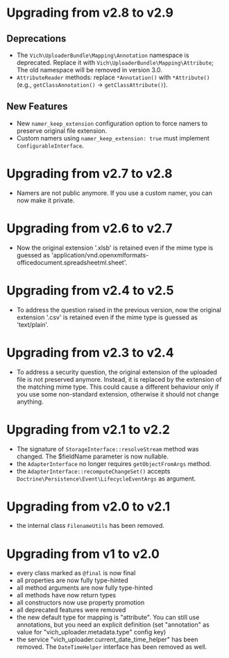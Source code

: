 # Upgrading from v2.8 to v2.9

## Deprecations

* The `Vich\UploaderBundle\Mapping\Annotation` namespace is deprecated. Replace it with `Vich\UploaderBundle\Mapping\Attribute`;
  The old namespace will be removed in version 3.0.
* `AttributeReader` methods: replace `*Annotation()` with `*Attribute()` (e.g., `getClassAnnotation()` → `getClassAttribute()`).

## New Features

* New `namer_keep_extension` configuration option to force namers to preserve original file extension.
* Custom namers using `namer_keep_extension: true` must implement `ConfigurableInterface`.

# Upgrading from v2.7 to v2.8

* Namers are not public anymore. If you use a custom namer, you can now make it private.

# Upgrading from v2.6 to v2.7

* Now the original extension '.xlsb' is retained even if the mime type is guessed as 'application/vnd.openxmlformats-officedocument.spreadsheetml.sheet'.
  
# Upgrading from v2.4 to v2.5

* To address the question raised in the previous version, now the original extension '.csv' is retained
  even if the mime type is guessed as 'text/plain'.

# Upgrading from v2.3 to v2.4

* To address a security question, the original extension of the uploaded file is not preserved anymore.
  Instead, it is replaced by the extension of the matching mime type. This could cause a different
  behaviour only if you use some non-standard extension, otherwise it should not change anything.

# Upgrading from v2.1 to v2.2

* The signature of `StorageInterface::resolveStream` method was changed. The $fieldName parameter is now nullable. 
* the `AdapterInterface` no longer requires `getObjectFromArgs` method.
* the `AdapterInterface::recomputeChangeSet()` accepts `Doctrine\Persistence\Event\LifecycleEventArgs` as argument.

# Upgrading from v2.0 to v2.1

* the internal class `FilenameUtils` has been removed.

# Upgrading from v1 to v2.0

* every class marked as `@final` is now final
* all properties are now fully type-hinted
* all method arguments are now fully type-hinted
* all methods have now return types
* all constructors now use property promotion
* all deprecated features were removed
* the new default type for mapping is "attribute". You can still use annotations, but you need an explicit definition (set "annotation" as value for "vich_uploader.metadata.type" config key)
* the service "vich_uploader.current_date_time_helper" has been removed. The `DateTimeHelper` interface has been
  removed as well.
